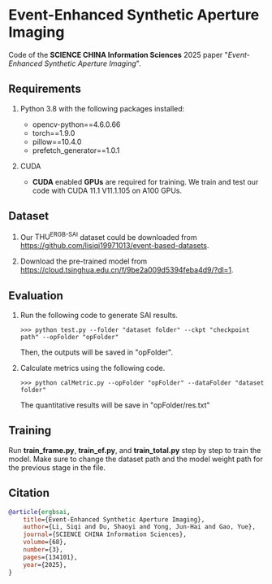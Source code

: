 # Event-Enhanced Synthetic Aperture Imaging
Code of the **SCIENCE CHINA Information Sciences** 2025 paper "*Event-Enhanced Synthetic Aperture Imaging*".



## Requirements

1. Python 3.8 with the following packages installed:
   * opencv-python==4.6.0.66
   * torch==1.9.0
   * pillow==10.4.0
   * prefetch_generator==1.0.1
2. CUDA
   
   - **CUDA** enabled **GPUs** are required for training. We train and test our code with CUDA 11.1 V11.1.105 on A100 GPUs.
   
     

## Dataset

1. Our $\text{THU}^\text{ERGB-SAI}$ dataset could be downloaded from https://github.com/lisiqi19971013/event-based-datasets. 

2. Download the pre-trained model from https://cloud.tsinghua.edu.cn/f/9be2a009d5394feba4d9/?dl=1.

   

## Evaluation

1. Run the following code to generate SAI results.

   ```shell
   >>> python test.py --folder "dataset folder" --ckpt "checkpoint path" --opFolder "opFolder"
   ```

   Then, the outputs will be saved in "opFolder".
   
2. Calculate metrics using the following code.

   ```shell
   >>> python calMetric.py --opFolder "opFolder" --dataFolder "dataset folder"
   ```

   The quantitative results will be save in "opFolder/res.txt"

   
## Training
Run **train_frame.py**, **train_ef.py**, and **train_total.py** step by step to train the model. Make sure to change the dataset path and the model weight path for the previous stage in the file.


## Citation

```bib
@article{ergbsai,
    title={Event-Enhanced Synthetic Aperture Imaging}, 
    author={Li, Siqi and Du, Shaoyi and Yong, Jun-Hai and Gao, Yue},
    journal={SCIENCE CHINA Information Sciences}, 
    volume={68},
    number={3},
    pages={134101},
    year={2025},
}
```
